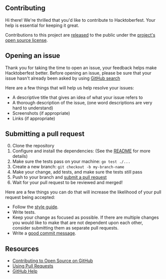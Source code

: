## Contributing

[pr]: https://github.com/bign8/ternary/compare
[style]: https://github.com/uber-go/guide/blob/master/style.md

Hi there! We're thrilled that you'd like to contribute to Hacktoberfest. Your help is essential for keeping it great.

Contributions to this project are [released](https://help.github.com/articles/github-terms-of-service/#6-contributions-under-repository-license) to the public under the [project's open source license](LICENSE).

## Opening an issue

Thank you for taking the time to open an issue, your feedback helps make Hacktoberfest better.
Before opening an issue, please be sure that your issue hasn't already been asked by using [GitHub search](https://help.github.com/articles/searching-issues/)

Here are a few things that will help us help resolve your issues:

- A descriptive title that gives an idea of what your issue refers to
- A thorough description of the issue, (one word descriptions are very hard to understand)
- Screenshots (if appropriate)
- Links (if appropriate)

## Submitting a pull request

0. Clone the repository
0. Configure and install the dependencies: (See the [README](README.md) for more details)
0. Make sure the tests pass on your machine: `go test ./...`
0. Create a new branch: `git checkout -b my-branch-name`
0. Make your change, add tests, and make sure the tests still pass
0. Push to your branch and [submit a pull request][pr]
0. Wait for your pull request to be reviewed and merged!

Here are a few things you can do that will increase the likelihood of your pull request being accepted:

- Follow the [style guide][style].
- Write tests.
- Keep your change as focused as possible. If there are multiple changes you would like to make that are not dependent upon each other, consider submitting them as separate pull requests.
- Write a [good commit message](http://tbaggery.com/2008/04/19/a-note-about-git-commit-messages.html).

## Resources

- [Contributing to Open Source on GitHub](https://guides.github.com/activities/contributing-to-open-source/)
- [Using Pull Requests](https://help.github.com/articles/using-pull-requests/)
- [GitHub Help](https://help.github.com)
